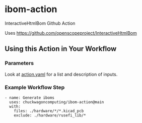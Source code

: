 # ibom-action

InteractiveHtmlBom Github Action

Uses https://github.com/openscopeproject/InteractiveHtmlBom

## Using this Action in Your Workflow

### Parameters

Look at [action.yaml](action.yaml) for a list and description of inputs.

### Example Workflow Step

```
- name: Generate iboms
  uses: chuckwagoncomputing/ibom-action@main
  with:
    files: ./hardware/*/*.kicad_pcb
    exclude: ./hardware/rusefi_lib/*
```
